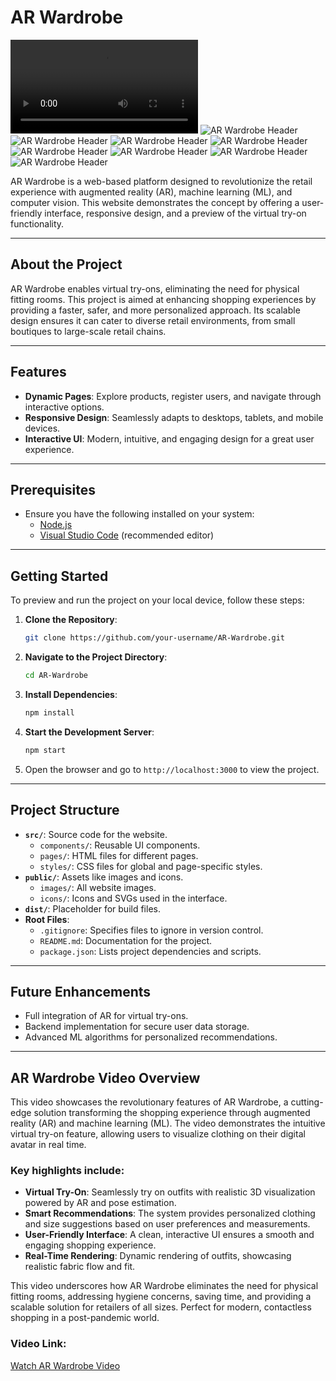 # AR Wardrobe

![AR Wardrobe Header](assets/Video-Explanation.mp4)
![AR Wardrobe Header](assets/Sample-Image1.png)
![AR Wardrobe Header](assets/Sample-Image2.png)
![AR Wardrobe Header](assets/Sample-Image3.png)
![AR Wardrobe Header](assets/Sample-Image4.png)
![AR Wardrobe Header](assets/Sample-Image5.png)
![AR Wardrobe Header](assets/Sample-Image6.png)
![AR Wardrobe Header](assets/Sample-Image7.png)
![AR Wardrobe Header](assets/Sample-Image8.png)

AR Wardrobe is a web-based platform designed to revolutionize the retail experience with augmented reality (AR), machine learning (ML), and computer vision. This website demonstrates the concept by offering a user-friendly interface, responsive design, and a preview of the virtual try-on functionality.

---

## **About the Project**

AR Wardrobe enables virtual try-ons, eliminating the need for physical fitting rooms. This project is aimed at enhancing shopping experiences by providing a faster, safer, and more personalized approach. Its scalable design ensures it can cater to diverse retail environments, from small boutiques to large-scale retail chains.

---

## **Features**

- **Dynamic Pages**: Explore products, register users, and navigate through interactive options.
- **Responsive Design**: Seamlessly adapts to desktops, tablets, and mobile devices.
- **Interactive UI**: Modern, intuitive, and engaging design for a great user experience.

---

## **Prerequisites**

- Ensure you have the following installed on your system:
  - <a href="https://nodejs.org/en/download/">Node.js</a>
  - <a href="https://code.visualstudio.com/download">Visual Studio Code</a> (recommended editor)

---

## **Getting Started**

To preview and run the project on your local device, follow these steps:

1. **Clone the Repository**:
   ```bash
   git clone https://github.com/your-username/AR-Wardrobe.git
   ```
2. **Navigate to the Project Directory**:
   ```bash
   cd AR-Wardrobe
   ```
3. **Install Dependencies**:
   ```bash
   npm install
   ```
4. **Start the Development Server**:
   ```bash
   npm start
   ```
5. Open the browser and go to `http://localhost:3000` to view the project.

---

## **Project Structure**

- **`src/`**: Source code for the website.
  - `components/`: Reusable UI components.
  - `pages/`: HTML files for different pages.
  - `styles/`: CSS files for global and page-specific styles.
- **`public/`**: Assets like images and icons.
  - `images/`: All website images.
  - `icons/`: Icons and SVGs used in the interface.
- **`dist/`**: Placeholder for build files.
- **Root Files**:
  - `.gitignore`: Specifies files to ignore in version control.
  - `README.md`: Documentation for the project.
  - `package.json`: Lists project dependencies and scripts.

---

## **Future Enhancements**

- Full integration of AR for virtual try-ons.
- Backend implementation for secure user data storage.
- Advanced ML algorithms for personalized recommendations.

---

## AR Wardrobe Video Overview

This video showcases the revolutionary features of AR Wardrobe, a cutting-edge solution transforming the shopping experience through augmented reality (AR) and machine learning (ML). The video demonstrates the intuitive virtual try-on feature, allowing users to visualize clothing on their digital avatar in real time.

### Key highlights include:

- **Virtual Try-On**: Seamlessly try on outfits with realistic 3D visualization powered by AR and pose estimation.
- **Smart Recommendations**: The system provides personalized clothing and size suggestions based on user preferences and measurements.
- **User-Friendly Interface**: A clean, interactive UI ensures a smooth and engaging shopping experience.
- **Real-Time Rendering**: Dynamic rendering of outfits, showcasing realistic fabric flow and fit.

This video underscores how AR Wardrobe eliminates the need for physical fitting rooms, addressing hygiene concerns, saving time, and providing a scalable solution for retailers of all sizes. Perfect for modern, contactless shopping in a post-pandemic world.

### Video Link:

[Watch AR Wardrobe Video](./AR%20Wardrobe.mp4)
